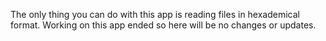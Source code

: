 The only thing you can do with this app is reading files in hexademical format.
Working on this app ended so here will be no changes or updates.